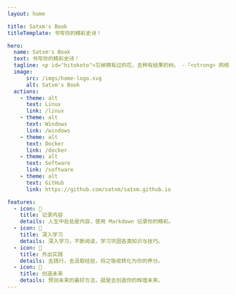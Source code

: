 ```yaml
---
layout: home

title: Satxm's Book
titleTemplate: 书写你的精彩史诗！

hero:
  name: Satxm's Book
  text: 书写你的精彩史诗！
  tagline: <p id="hitokoto">忘掉拥有过的花，去种有结果的树。 -「<strong> 网络 </strong>」</p>
  image:
      src: /imgs/home-logo.svg
      alt: Satxm's Book
  actions:
    - theme: alt
      text: Linux
      link: /linux
    - theme: alt
      text: Windows
      link: /windows
    - theme: alt
      text: Docker
      link: /docker
    - theme: alt
      text: Software
      link: /software
    - theme: alt
      text: GitHub
      link: https://github.com/satxm/satxm.github.io

features:
  - icon: 📝
    title: 记录内容
    details: 人生中处处是内容，使用 Markdown 记录你的精彩。
  - icon: 📖
    title: 深入学习
    details: 深入学习，不断阅读，学习巩固各类知识与技巧。
  - icon: 🧊
    title: 外出实践
    details: 去践行，去汲取经验，将之吸收转化为你的养分。
  - icon: 🚀
    title: 创造未来
    details: 预测未来的最好方法，就是去创造你的辉煌未来。
---
```




